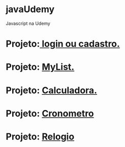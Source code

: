 # javaUdemy
 Javascript na Udemy

<h1>Projeto:<a href="C:\Users\Luan Simões\Documents\GitHub\javaUdemy\exercicios\Login e Cadastro\index.html"> login ou cadastro.</a></h1>

<h1>Projeto: <a href="C:\Users\Luan Simões\Documents\GitHub\javaUdemy\exercicios\Lista\index.html">MyList.</a></h1>

<h1>Projeto: <a href="C:\Users\Luan Simões\Documents\GitHub\javaUdemy\exercicios\Calculadora\index.html">Calculadora.</a></h1>

<h1>Projeto: <a href="C:\Users\Luan Simões\Documents\GitHub\javaUdemy\exercicios\Cronometro\index.html">Cronometro</a></h1>

<h1>Projeto: <a href="C:\Users\Luan Simões\Documents\GitHub\javaUdemy\exercicios\Relogio\index.html">Relogio</a></h1>